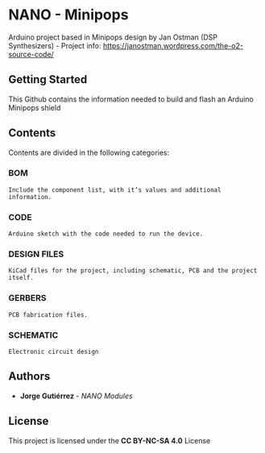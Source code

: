 # NANO - Minipops

Arduino project based in Minipops design by Jan Ostman (DSP Synthesizers) - Project info: https://janostman.wordpress.com/the-o2-source-code/

## Getting Started

This Github contains the information needed to build and flash an Arduino Minipops shield

## Contents

Contents are divided in the following categories:

### BOM

```
Include the component list, with it’s values and additional information.
```

### CODE

```
Arduino sketch with the code needed to run the device.
```

### DESIGN FILES

```
KiCad files for the project, including schematic, PCB and the project itself.
```

### GERBERS

```
PCB fabrication files.
```

### SCHEMATIC

```
Electronic circuit design
```

## Authors

* **Jorge Gutiérrez** - *NANO Modules* 

## License

This project is licensed under the **CC BY-NC-SA 4.0** License


